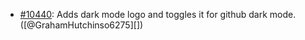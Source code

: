 * [#10440](https://github.com/rubocop/rubocop/pull/10440): Adds dark mode logo and toggles it for github dark mode. ([@GrahamHutchinso6275][])
